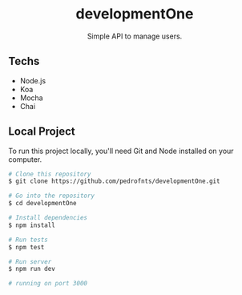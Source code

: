 <h1 align="center">developmentOne</h1>

<p align="center">Simple API to manage users.</p>
</a></p>

## Techs

- Node.js
- Koa
- Mocha
- Chai

## Local Project

To run this project locally, you'll need Git and Node installed on your computer. 

```bash
# Clone this repository
$ git clone https://github.com/pedrofnts/developmentOne.git

# Go into the repository
$ cd developmentOne

# Install dependencies
$ npm install

# Run tests
$ npm test

# Run server
$ npm run dev

# running on port 3000

